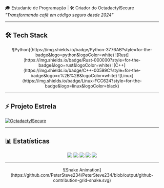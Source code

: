 🎓 Estudante de Programação | 🛠️ Criador do OctadactylSecure  
*"Transformando café em código seguro desde 2024"*

---

## 🛠️ Tech Stack
<div align="center">
  ![Python](https://img.shields.io/badge/Python-3776AB?style=for-the-badge&logo=python&logoColor=white)
  ![Rust](https://img.shields.io/badge/Rust-000000?style=for-the-badge&logo=rust&logoColor=white)
  ![C++](https://img.shields.io/badge/C++-00599C?style=for-the-badge&logo=c%2B%2B&logoColor=white)
  ![Linux](https://img.shields.io/badge/Linux-FCC624?style=for-the-badge&logo=linux&logoColor=black)
</div>

---

## ⚡ Projeto Estrela
[![OctadactylSecure](https://github-readme-stats.vercel.app/api/pin/?username=PeterSteve234&repo=OctadactylSecure&theme=dark)](https://github.com/PeterSteve234/OctadactylSecure)

---

## 📊 Estatísticas
<div align="center">
  <img height="150" src="https://github-readme-stats.vercel.app/api?username=PeterSteve234&show_icons=true&theme=radical" />
  <img height="150" src="https://github-readme-stats.vercel.app/api/top-langs/?username=PeterSteve234&layout=compact&theme=radical" />
  <img height="150" src="https://github-readme-streak-stats.herokuapp.com/?user=PeterSteve234&theme=radical" />
  <img height="150" src="https://github-profile-summary-cards.vercel.app/api/cards/repos-per-language?username=PeterSteve234&theme=github_dark" />
  <img height="150" src="https://github-profile-summary-cards.vercel.app/api/cards/productive-time?username=PeterSteve234&theme=github_dark" />
</div>

---

<div align="center">
  ![Snake Animation](https://github.com/PeterSteve234/PeterSteve234/blob/output/github-contribution-grid-snake.svg)
</div>
